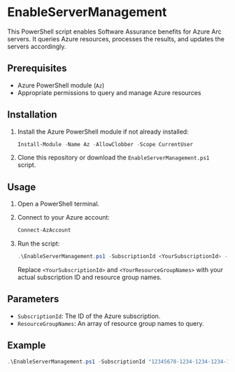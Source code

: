 # EnableServerManagement

This PowerShell script enables Software Assurance benefits for Azure Arc servers. It queries Azure resources, processes the results, and updates the servers accordingly.

## Prerequisites

- Azure PowerShell module (`Az`)
- Appropriate permissions to query and manage Azure resources

## Installation

1. Install the Azure PowerShell module if not already installed:

    ```powershell
    Install-Module -Name Az -AllowClobber -Scope CurrentUser
    ```

2. Clone this repository or download the `EnableServerManagement.ps1` script.

## Usage

1. Open a PowerShell terminal.
2. Connect to your Azure account:

    ```powershell
    Connect-AzAccount
    ```

3. Run the script:

    ```powershell
    .\EnableServerManagement.ps1 -SubscriptionId <YourSubscriptionId> -ResourceGroupNames <YourResourceGroupNames>
    ```

    Replace `<YourSubscriptionId>` and `<YourResourceGroupNames>` with your actual subscription ID and resource group names.

## Parameters

- `SubscriptionId`: The ID of the Azure subscription.
- `ResourceGroupNames`: An array of resource group names to query.

## Example

```powershell
.\EnableServerManagement.ps1 -SubscriptionId "12345678-1234-1234-1234-123456789012" -ResourceGroupNames "ResourceGroup1", "ResourceGroup2"